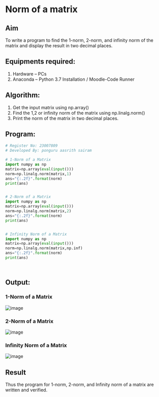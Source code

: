 # Norm of a matrix
## Aim
To write a program to find the 1-norm, 2-norm, and infinity norm of the matrix and display the result in two decimal places.
## Equipments required:
1.	Hardware – PCs
2.	Anaconda – Python 3.7 Installation / Moodle-Code Runner
## Algorithm:
1. Get the input matrix using np.array()   
2. Find the 1,2 or infinity norm of the matrix using np.linalg.norm()
3. Print the norm of the matrix in two decimal places.
## Program:
```Python
# Register No: 23007809
# Developed By: ponguru aasrith sairam

# 1-Norm of a Matrix
import numpy as np
matrix=np.array(eval(input()))
norm=np.linalg.norm(matrix,1)
ans="{:.2f}".format(norm)
print(ans)


# 2-Norm of a Matrix
import numpy as np
matrix=np.array(eval(input()))
norm=np.linalg.norm(matrix,2)
ans="{:.2f}".format(norm)
print(ans)


# Infinity Norm of a Matrix
import numpy as np
matrix=np.array(eval(input()))
norm=np.linalg.norm(matrix,np.inf)
ans="{:.2f}".format(norm)
print(ans)




```
## Output:
### 1-Norm of a Matrix
![image](https://github.com/AasrithSairam/Norm-of-a-matrix/assets/139331438/16104500-8e90-4549-8a84-983ad73486f9)


### 2-Norm of a Matrix
![image](https://github.com/AasrithSairam/Norm-of-a-matrix/assets/139331438/c5fa4ff6-31ed-4303-a861-b7fcd29a6697)


### Infinity Norm of a Matrix
![image](https://github.com/AasrithSairam/Norm-of-a-matrix/assets/139331438/9f11b00a-a747-4c20-836a-88e2a8cca319)


## Result
Thus the program for 1-norm, 2-norm, and Infinity norm of a matrix are written and verified.

